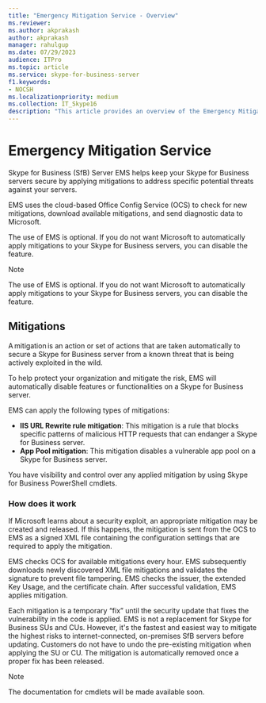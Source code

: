 ```yaml
---
title: "Emergency Mitigation Service - Overview"
ms.reviewer: 
ms.author: akprakash
author: akprakash
manager: rahulgup
ms.date: 07/29/2023
audience: ITPro
ms.topic: article
ms.service: skype-for-business-server
f1.keywords:
- NOCSH
ms.localizationpriority: medium
ms.collection: IT_Skype16
description: "This article provides an overview of the Emergency Mitigation Service."
---
```


# Emergency Mitigation Service
Skype for Business (SfB) Server EMS helps keep your Skype for Business servers secure by applying mitigations to address specific potential threats against your servers.  

EMS uses the cloud-based Office Config Service (OCS) to check for new mitigations, download available mitigations, and send diagnostic data to Microsoft.  

The use of EMS is optional. If you do not want Microsoft to automatically apply mitigations to your Skype for Business servers, you can disable the feature.  


> [!NOTE]
> The use of EMS is optional. If you do not want Microsoft to automatically apply mitigations to your Skype for Business servers, you can disable the feature. 

## Mitigations

A mitigation is an action or set of actions that are taken automatically to secure a Skype for Business server from a known threat that is being actively exploited in the wild.  

To help protect your organization and mitigate the risk, EMS will automatically disable features or functionalities on a Skype for Business server. 
 
EMS can apply the following types of mitigations: 

- **IIS URL Rewrite rule mitigation**: This mitigation is a rule that blocks specific patterns of malicious HTTP requests that can endanger a Skype for Business server.
- **App Pool mitigation**: This mitigation disables a vulnerable app pool on a Skype for Business server.

You have visibility and control over any applied mitigation by using Skype for Business PowerShell cmdlets. 

 ### How does it work
 
If Microsoft learns about a security exploit, an appropriate mitigation may be created and released. If this happens, the mitigation is sent from the OCS to EMS as a signed XML file containing the configuration settings that are required to apply the mitigation. 

EMS checks OCS for available mitigations every hour. EMS subsequently downloads newly discovered XML file mitigations and validates the signature to prevent file tampering. EMS checks the issuer, the extended Key Usage, and the certificate chain. After successful validation, EMS applies mitigation. 

Each mitigation is a temporary “fix” until the security update that fixes the vulnerability in the code is applied. EMS is not a replacement for Skype for Business SUs and CUs. However, it's the fastest and easiest way to mitigate the highest risks to internet-connected, on-premises SfB servers before updating. Customers do not have to undo the pre-existing mitigation when applying the SU or CU. The mitigation is automatically removed once a proper fix has been released.



> [!NOTE]
> The documentation for cmdlets will be made available soon.
